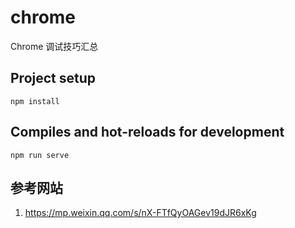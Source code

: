 # chrome
Chrome 调试技巧汇总

## Project setup
```
npm install
```

## Compiles and hot-reloads for development
```
npm run serve
```

## 参考网站
1. https://mp.weixin.qq.com/s/nX-FTfQyOAGev19dJR6xKg

